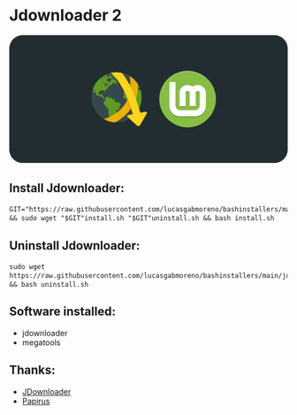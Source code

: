 # Jdownloader 2
![Portada](preview.png?raw=true)

## Install Jdownloader:
```
GIT="https://raw.githubusercontent.com/lucasgabmoreno/bashinstallers/main/jdownloader/" && sudo wget "$GIT"install.sh "$GIT"uninstall.sh && bash install.sh
```

## Uninstall Jdownloader:
```
sudo wget https://raw.githubusercontent.com/lucasgabmoreno/bashinstallers/main/jdownloader/uninstall.sh && bash uninstall.sh
```

## Software installed:
* jdownloader
* megatools

## Thanks:
* [JDownloader](https://jdownloader.org/)
* [Papirus](https://github.com/PapirusDevelopmentTeam)
